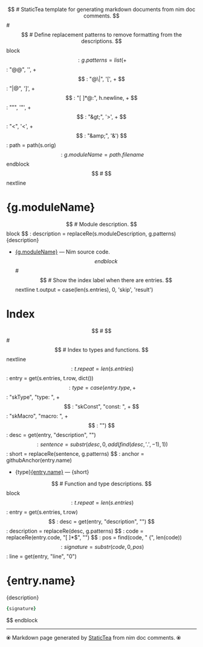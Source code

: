 $$ # StaticTea template for generating markdown documents from nim doc comments.
$$ #
$$ # Define replacement patterns to remove formatting from the descriptions.
$$ block
$$ : g.patterns = list( +
$$ :   "@@", '', +
$$ :   "@\|", '[', +
$$ :   "\|@", ']', +
$$ :   "[ ]*@:", h.newline, +
$$ :   "&quot;", '"', +
$$ :   "&gt;", '>', +
$$ :   "&lt;", '<', +
$$ :   "&amp;", '&')
$$ : path = path(s.orig)
$$ : g.moduleName = path.filename
$$ endblock
$$ #
$$ nextline
# {g.moduleName}

$$ # Module description.
$$ block
$$ : description = replaceRe(s.moduleDescription, g.patterns)
{description}

* [{g.moduleName}](../src/{g.moduleName}) &mdash; Nim source code.
$$ endblock
$$ #
$$ # Show the index label when there are entries.
$$ nextline t.output = case(len(s.entries), 0, 'skip', 'result')
# Index

$$ #
$$ #
$$ # Index to types and functions.
$$ nextline
$$ : t.repeat = len(s.entries)
$$ : entry = get(s.entries, t.row, dict())
$$ : type = case(entry.type, +
$$ :   "skType", "type: ", +
$$ :   "skConst", "const: ", +
$$ :   "skMacro", "macro: ", +
$$ :   "")
$$ : desc = get(entry, "description", "")
$$ : sentence = substr(desc, 0, add(find(desc, '.', -1), 1))
$$ : short = replaceRe(sentence, g.patterns)
$$ : anchor = githubAnchor(entry.name)
* {type}[{entry.name}](#{anchor}) &mdash; {short}

$$ # Function and type descriptions.
$$ block
$$ : t.repeat = len(s.entries)
$$ : entry = get(s.entries, t.row)
$$ : desc = get(entry, "description", "")
$$ : description = replaceRe(desc, g.patterns)
$$ : code = replaceRe(entry.code, "[ ]*$", "")
$$ : pos = find(code, " {", len(code))
$$ : signature = substr(code, 0, pos)
$$ : line = get(entry, "line", "0")
# {entry.name}

{description}

```nim
{signature}
```


$$ endblock

---
⦿ Markdown page generated by [StaticTea](https://github.com/flenniken/statictea/) from nim doc comments. ⦿
